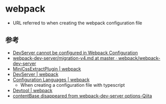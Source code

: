 # webpack

- URL referred to when creating the webpack configuration file

## 参考

- [DevServer cannot be configured in Webpack Configuration](https://zenn.dev/moo_moo_farm/articles/b752ae6e16b601)
- [webpack-dev-server/migration-v4.md at master · webpack/webpack-dev-server](https://github.com/webpack/webpack-dev-server/blob/master/migration-v4.md)
- [MiniCssExtractPlugin | webpack](https://webpack.js.org/plugins/mini-css-extract-plugin/)
- [DevServer | webpack](https://webpack.js.org/configuration/dev-server/)
- [Configuration Languages | webpack](https://webpack.js.org/configuration/configuration-languages/)
  - When creating a configuration file with typescript
- [Devtool | webpack](https://webpack.js.org/configuration/devtool/)
- [contentBase disappeared from webpack-dev-server options-Qiita](https://qiita.com/chocomint_t/items/4bc57945bce081922582)
